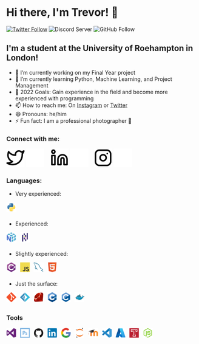 # Hi there, I'm Trevor! 👋

[![Twitter Follow](https://img.shields.io/twitter/follow/ttrevorreese?color=1DA1F2&logo=twitter&style=for-the-badge)](https://twitter.com/intent/follow?original_referer=https%3A%2F%2Fgithub.com%2Fttrevorreese&screen_name=ttrevorreese)
![Discord Server](https://img.shields.io/discord/812406061842825287?label=Join%20My%20Discord%20Server&style=for-the-badge)
![GitHub Follow](https://img.shields.io/github/followers/ttrevorreese?label=Follow%20my%20GitHub&style=for-the-badge)

<!--
Intro
-->
## I'm a student at the University of Roehampton in London!
- 🔭 I’m currently working on my Final Year project
- 🌱 I’m currently learning Python, Machine Learning, and Project Management
- 🥅 2022 Goals: Gain experience in the field and become more experienced with programming
- 📫 How to reach me: On [Instagram] or [Twitter]
- 😄 Pronouns: he/him
- ⚡ Fun fact: I am a professional photographer 📸
<!--
- 👯 I’m looking to collaborate on ...
- 🤔 I’m looking for help with ...
- 💬 Ask me about ...
-->

<!--
Connections
-->
### Connect with me:

[![website](https://github.com/codeSTACKr/codeSTACKr/blob/7704eaaa4e70d69d45a5d1fc6463cae26a605437/img/twitter-light.svg)](https://twitter.com/ttrevorreese#gh-light-mode-only)
[![website](https://github.com/codeSTACKr/codeSTACKr/blob/7704eaaa4e70d69d45a5d1fc6463cae26a605437/img/twitter-dark.svg)](https://twitter.com/ttrevorreese#gh-dark-mode-only)
&nbsp;&nbsp;
[![website](https://github.com/codeSTACKr/codeSTACKr/blob/7704eaaa4e70d69d45a5d1fc6463cae26a605437/img/linkedin-light.svg)](https://linkedin.com/in/ttrevorreese#gh-light-mode-only)
[![website](https://github.com/codeSTACKr/codeSTACKr/blob/7704eaaa4e70d69d45a5d1fc6463cae26a605437/img/linkedin-dark.svg)](https://linkedin.com/in/ttrevorreese#gh-dark-mode-only)
&nbsp;&nbsp;
[![website](https://github.com/codeSTACKr/codeSTACKr/blob/7704eaaa4e70d69d45a5d1fc6463cae26a605437/img/instagram-light.svg)](https://instagram.com/ttrevorreese#gh-light-mode-only)
[![website](https://github.com/codeSTACKr/codeSTACKr/blob/7704eaaa4e70d69d45a5d1fc6463cae26a605437/img/instagram-dark.svg)](https://instagram.com/ttrevorreese#gh-dark-mode-only)

<!--
Languages and Tools
-->
### Languages:
- Very experienced:
<img align="left" alt="Python" width="26px" src=https://github.com/devicons/devicon/blob/2ae2a900d2f041da66e950e4d48052658d850630/icons/python/python-original.svg style="padding-right:10px;"/>

<br />
<br />

- Experienced:
<img align="left" alt="NumPy" width="26px" src=https://github.com/devicons/devicon/blob/2ae2a900d2f041da66e950e4d48052658d850630/icons/numpy/numpy-original.svg style="padding-right:10px;"/>
<img align="left" alt="Pandas" width="26px" src=https://github.com/devicons/devicon/blob/2ae2a900d2f041da66e950e4d48052658d850630/icons/pandas/pandas-original.svg style="padding-right:10px;"/>

<br /><br />

- Slightly experienced:
<img align="left" alt="C#" width="26px" src=https://github.com/devicons/devicon/blob/2ae2a900d2f041da66e950e4d48052658d850630/icons/csharp/csharp-original.svg style="padding-right:10px;"/>
<img align="left" alt="JavaScript" width="26px" src=https://github.com/devicons/devicon/blob/2ae2a900d2f041da66e950e4d48052658d850630/icons/javascript/javascript-original.svg style="padding-right:10px;"/>
<img align="left" alt="MySQL" width="26px" src=https://github.com/devicons/devicon/blob/2ae2a900d2f041da66e950e4d48052658d850630/icons/mysql/mysql-original.svg style="padding-right:10px;"/>
<img align="left" alt="HTML5" width="26px" src=https://github.com/devicons/devicon/blob/2ae2a900d2f041da66e950e4d48052658d850630/icons/html5/html5-original.svg style="padding-right:10px;"/>

<br />
<br />

- Just the surface:
<img align="left" alt="Git" width="26px" src=https://github.com/devicons/devicon/blob/2ae2a900d2f041da66e950e4d48052658d850630/icons/git/git-original.svg style="padding-right:10px;"/>
<img align="left" alt="F#" width="26px" src=https://github.com/devicons/devicon/blob/2ae2a900d2f041da66e950e4d48052658d850630/icons/fsharp/fsharp-original.svg style="padding-right:10px;"/>
<img align="left" alt="Ruby" width="26px" src=https://github.com/devicons/devicon/blob/2ae2a900d2f041da66e950e4d48052658d850630/icons/ruby/ruby-original.svg style="padding-right:10px;"/>
<img align="left" alt="C++" width="26px" src=https://github.com/devicons/devicon/blob/2ae2a900d2f041da66e950e4d48052658d850630/icons/cplusplus/cplusplus-original.svg style="padding-right:10px;"/>
<img align="left" alt="C" width="26px" src=https://github.com/devicons/devicon/blob/2ae2a900d2f041da66e950e4d48052658d850630/icons/c/c-original.svg style="padding-right:10px;"/>
<img align="left" alt="Docker" width="26px" src=https://github.com/devicons/devicon/blob/2ae2a900d2f041da66e950e4d48052658d850630/icons/docker/docker-original.svg style="padding-right:10px;"/>

<br />
<br />

### Tools
<img align="left" alt="Visual Studio" width="26px" src=https://github.com/devicons/devicon/blob/2ae2a900d2f041da66e950e4d48052658d850630/icons/visualstudio/visualstudio-plain.svg style="padding-right:10px;"/>
<img align="left" alt="Photoshop" width="26px" src=https://github.com/devicons/devicon/blob/2ae2a900d2f041da66e950e4d48052658d850630/icons/photoshop/photoshop-line.svg style="padding-right:10px;"/>
<img align="left" alt="GitHub" width="26px" src=https://github.com/devicons/devicon/blob/2ae2a900d2f041da66e950e4d48052658d850630/icons/github/github-original.svg style="padding-right:10px;"/>
<img align="left" alt="LinkedIn" width="26px" src=https://github.com/devicons/devicon/blob/2ae2a900d2f041da66e950e4d48052658d850630/icons/linkedin/linkedin-original.svg style="padding-right:10px;"/>
<img align="left" alt="Google" width="26px" src=https://github.com/devicons/devicon/blob/2ae2a900d2f041da66e950e4d48052658d850630/icons/google/google-original.svg style="padding-right:10px;"/>
<img align="left" alt="Jupyter" width="26px" src=https://github.com/devicons/devicon/blob/2ae2a900d2f041da66e950e4d48052658d850630/icons/jupyter/jupyter-original.svg style="padding-right:10px;"/>
<img align="left" alt="Moodle" width="26px" src=https://github.com/devicons/devicon/blob/2ae2a900d2f041da66e950e4d48052658d850630/icons/moodle/moodle-original.svg style="padding-right:10px;"/>
<img align="left" alt="Visual Studio Code" width="26px" src="https://github.com/devicons/devicon/blob/2ae2a900d2f041da66e950e4d48052658d850630/icons/vscode/vscode-original.svg" style="padding-right:10px;" />
<img align="left" alt="Azure Labs" width="26px" src=https://github.com/devicons/devicon/blob/2ae2a900d2f041da66e950e4d48052658d850630/icons/azure/azure-original.svg style="padding-right:10px;"/>
<img align="left" alt="Travis" width="26px" src=https://github.com/devicons/devicon/blob/2ae2a900d2f041da66e950e4d48052658d850630/icons/travis/travis-plain.svg style="padding-right:10px;"/>
<img align="left" alt="Node.JS" width="26px" src=https://github.com/devicons/devicon/blob/2ae2a900d2f041da66e950e4d48052658d850630/icons/nodejs/nodejs-original.svg style="padding-right:10px;"/>

<!--
Profile link definitions
-->
[Twitter]: https://www.twitter.com/ttrevorreese
[Instagram]: https://www.instagram.com/ttrevorreese
[LinkedIn]: https://www.linkedin.com/in/ttrevorreese/
